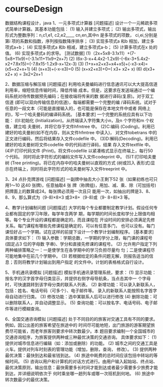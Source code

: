 # courseDesign
数据结构课程设计，java
1、一元多项式计算器
  [问题描述]
  设计一个一元稀疏多项式简单计算器。其基本功能包括：
    (1) 输入并建立多项式；
    (2) 输出多项式，输出形式为整数序列：n,c1,e1, c2,e2,,,,,,, cn,en,其中n 是多项式的项数，
    ci,ei,分别是第i 项的系数和指数，序列按指数降序排序；
    (3) 实现多项式a 和b 相加，建立多项式a+b；
    (4) 实现多项式a 和b 相减，建立多项式a-b；
    (5) 计算多项式在x 处的值。
    (6) 实现多项式a 的求导。
  [测试数据]
    (1)（2x+5x8-3.1x11）+(7-5x8+11x9)=(-3.1x11+11x9+2x+7)
    (2) (6x-3-x+4.4x2-1.2x9)-(-6x-3+5.4x2-x2+7.8x15)=(-7.8x15-1.2x9-x+12x-3)
    (3) (1+x+x2+x3+x4+x5)+(-x3-x4)=(x5+x2+x+1)
    (4) (x+x3)+(-x-x3)=0
    (5) (x+x2+x3)+0=( x3+ x2+ x)
    (6) d(x3+ x2+ x) = 3x2+2x+1

2、数据压缩与解压缩
  [问题描述]
    利用哈夫曼编码进行信息通讯可以大大提高信道利用率，缩短信息传输时间，降低传输
    成本。但是，这要求在发送端通过一个编码系统对待传数据预先编码；在接收端将传来的数
    据进行译码(复原)。对于双工信道 (即可以双向传输信息的信道)，每端都需要一个完整的编
    /译码系统。试对于任意的一段文本（可能是直接输入的，也可能是保存在本地文件中或者
    网络上的)，写一个哈夫曼码的编译码系统。
  [基本要求]
    一个完整的系统应具有以下功能：
      (l)I:初始化 (Initialization)。从终端读入字符集大小n，及n 个字符和m 个权值，建立哈
      夫曼树，并将它存于文件hfmtree 中。
      (2)C:编码 (Coding)。利用已建好的哈夫曼树(如不在内存，则从文件hfmtree 中读入)，
      对文件tobetrans 中的正文进行编码，然后将结果存入文件codefile 中。
      (3)D:解码(Decoding)。利用已建好的哈夫曼树将文件codefile 中的代码进行译码，结果
      存入文件textfile 中。
      (4)P:打印代码文件 (Print)。将文件codefile 以紧凑格式显示在终端上，每行50 个代码。
      同时将此字符形式的编码文件写入文件codeprint 中。
      (5)T:打印哈夫曼树 (Tree printing)。将已在内存中的哈夫曼树以直观的方式 (树或凹入
      表形式)显示在终端上，同时将此字符形式的哈夫曼树写入文件treeprint 中。
      
3、24 点扑克牌游戏
  [问题描述]
    一副牌中抽去大小王剩下52 张（如果初练也可只用1～10 这40 张牌)，任意抽取4 张
    牌（称牌组)，用加、减、乘、除（可加括号)把牌面上的数算成24。每张牌必须用一次且只
    能用一次，如抽出的牌是3、8、8、9，那么算式为（9-8)×8×3 或3×8+（9-8)或（9- 8÷8)×3
    等。
 
 4、教学计划编制问题
   [问题描述]
  大学的每个专业都要制定教学计划。假设任何专业都有固定的学习年限，每学年含两学
  期，每学期的时间长度和学分上限值均相等。每个专业开设的课程都是确定的，而且课程在
  开设时间的安排必须满足先修关系。每门课程有哪些先修课程是确定的，可以有任意多门，
  也可以没有。每门课恰好占一个学期。试在这样的前提下设计一个教学计划编制程序。
  [基本要求]具体要求如下：
    (1) 输入参数：学期总数，一学期的学分上限，每门课的课程号(固定占3 位的字母数
    字串)、学分和直接先修课的课程号。
    (2) 允许用户指定下列两种编排策略之一：一是使学生在各学期中的学习负担尽量均
    匀；二是使课程尽可能地集中在前几个学期中。
    (3) 若根据给定的条件问题无解，则报告适当的信息；否则将教学计划输出到用户指定
    的文件中。计划的表格格式自行设计。
  
5、手机通讯录模拟
  [问题描述]
  模拟手机通讯录管理系统，要求：
    (1) 显示功能：按名字的汉字首字母归类显示，并提供右侧字母导航条，当点击其中一
    个字母时，可快速跳转到该字母分类的联系人列表。
    (2) 新增功能：可以录入新联系人，包括：姓名、电话号码（可多个）、电子邮件等。
    录入的新联系人能按照名字首字母自动进行归类。
    (3) 修改功能：选中某联系人后可以进行修改
    (4) 删除功能：可以删除联系人，并自动调整显示。
    (5) 查询功能：可以按名字、电话号码、电子邮件等进行模糊查询。

6、全国交通咨询模拟
  [问题描述]
  处于不同目的的旅客对交通工具有不同的要求。例如，因公出差的旅客希望在旅途中的
  时间尽可能地短，出门旅游的游客期望旅费尽可能省，而老年旅客则要求中转次数最少。本
  题目要求编制一个全国城市的交通咨询程序，为旅客提供两种或三种最优决策的交通咨询。
  具体要求如下：
    (1) 提供对城市信息进行编辑（如：添加或删除）的功能。
    (2) 城市之间的交通工具是火车。提供对列车时刻表的管理功能（增加，删除，查询，
    修改）。
    (3) 提供两种最优决策：最快到达和最省钱到达。
    (4) 旅途中耗费的总时间应该包括中转站的等候时间。
    (5) 咨询以用户和计算机的对话方式进行。由用户输入起始站、终点站、最优决策原则，输出信息：最快需要多长时间才能到达或者最少需要多少旅费才能到达，并详细说明依次于
      何时乘坐哪一趟列车或哪一次班机到何地。
    (6) 旅途中转次数最少的最优决策。
 
